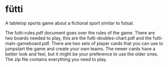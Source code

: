 # fütti
A tabletop sports game about a fictional sport similar to futsal.

The futti-rules.pdf document goes over the rules of the game. There are two boards needed to play, this are the futti-doubles-chart.pdf and the futti-main-gameboard.pdf. There are two sets of player cards that you can use to jumpstart the game and create your own teams. The newer cards have a better look and feel, but it might be your preference to use the older ones. The zip file contains everything you need to play.
